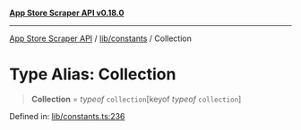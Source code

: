 [**App Store Scraper API v0.18.0**](../../../README.md)

***

[App Store Scraper API](../../../modules.md) / [lib/constants](../README.md) / Collection

# Type Alias: Collection

> **Collection** = *typeof* `collection`\[keyof *typeof* `collection`\]

Defined in: [lib/constants.ts:236](https://github.com/facundoolano/app-store-scraper/blob/113d925388ad33c5af9077ca637c241f2bf7e574/lib/constants.ts#L236)
